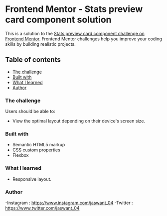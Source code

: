 # Frontend Mentor - Stats preview card component solution

This is a solution to the [Stats preview card component challenge on Frontend Mentor](https://www.frontendmentor.io/challenges/stats-preview-card-component-8JqbgoU62). Frontend Mentor challenges help you improve your coding skills by building realistic projects. 

## Table of contents

  - [The challenge](#the-challenge)
  - [Built with](#built-with)
  - [What I learned](#what-i-learned)
- [Author](#author)

### The challenge

Users should be able to:

- View the optimal layout depending on their device's screen size.

### Built with

- Semantic HTML5 markup
- CSS custom properties
- Flexbox

### What I learned

- Responsive layout.

### Author

  -Instagram : https://www.instagram.com/jaswant_04
  -Twitter   : https://www.twitter.com/jaswant_04